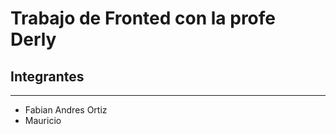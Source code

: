# Trabajo de Fronted con la profe **Derly**

## Integrantes

___

- Fabian Andres Ortiz
- Mauricio



